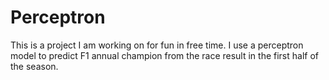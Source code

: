 # Perceptron
This is a project I am working on for fun in free time. I use a perceptron model to predict F1 annual champion from the race result in the first half of the season. 
